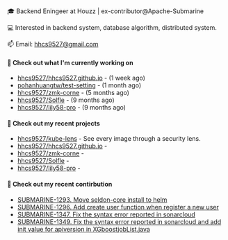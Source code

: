 🎓 Backend Eningeer at Houzz | ex-contributor@Apache-Submarine

💻 Interested in backend system, database algorithm, distributed system.

📫 Email: [hhcs9527@gmail.com](mailto:hhcs9527@gmail.com)

#### 👷 Check out what I'm currently working on

- [hhcs9527/hhcs9527.github.io](https://github.com/hhcs9527/hhcs9527.github.io) -  (1 week ago)
- [pohanhuangtw/test-setting](https://github.com/pohanhuangtw/test-setting) -  (1 month ago)
- [hhcs9527/zmk-corne](https://github.com/hhcs9527/zmk-corne) -  (5 months ago)
- [hhcs9527/Solfle](https://github.com/hhcs9527/Solfle) -  (9 months ago)
- [hhcs9527/lily58-pro](https://github.com/hhcs9527/lily58-pro) -  (9 months ago)

#### 🌱 Check out my recent projects

- [hhcs9527/kube-lens](https://github.com/hhcs9527/kube-lens) - See every image through a security lens.
- [hhcs9527/hhcs9527.github.io](https://github.com/hhcs9527/hhcs9527.github.io) - 
- [hhcs9527/zmk-corne](https://github.com/hhcs9527/zmk-corne) - 
- [hhcs9527/Solfle](https://github.com/hhcs9527/Solfle) - 
- [hhcs9527/lily58-pro](https://github.com/hhcs9527/lily58-pro) - 

#### 🔨 Check out my recent contirbution

- [SUBMARINE-1293. Move seldon-core install to helm](https://github.com/apache/submarine/pull/999)
- [SUBMARINE-1296. Add create user function when register a new user](https://github.com/apache/submarine/pull/1012)
- [SUBMARINE-1347. Fix the syntax error reported in sonarcloud](https://github.com/apache/submarine/pull/1018)
- [SUBMARINE-1349. Fix the syntax error reported in sonarcloud and add init value for apiversion in XGboostjobList.java](https://github.com/apache/submarine/pull/1020)
